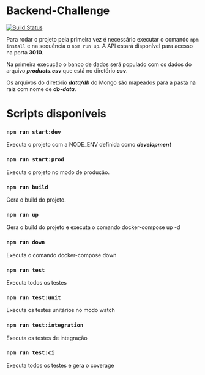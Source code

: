 # **Backend-Challenge**
[![Build Status](https://travis-ci.com/slmarcos/backend-challenge.svg?branch=main)](https://travis-ci.com/slmarcos/backend-challenge)

Para rodar o projeto pela primeira vez é necessário executar o comando `npm install` e na sequência o `npm run up`. A API estará disponível para acesso na porta **3010**.

Na primeira execução o banco de dados será populado com os dados do arquivo ***products.csv*** que está no diretório ***csv***.

Os arquivos do diretório ***data/db*** do Mongo são mapeados para a pasta na raiz com nome de ***db-data***.


# **Scripts disponíveis**

### `npm run start:dev`
Executa o projeto com a NODE_ENV definida como ***development***

### `npm run start:prod`
Executa o projeto no modo de produção.

### `npm run build`
Gera o build do projeto.

### `npm run up`
Gera o build do projeto e executa o comando docker-compose up -d

### `npm run down`
Executa o comando docker-compose down

### `npm run test`
Executa todos os testes

### `npm run test:unit`
Executa os testes unitários no modo watch

### `npm run test:integration`
Executa os testes de integração

### `npm run test:ci`
Executa todos os testes e gera o coverage
